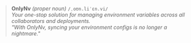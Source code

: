 > **OnlyNv** *(proper noun)* `/ˌoʊn.liˈɛn.vi/`   
> *Your one-stop solution for managing environment variables across all collaborators and deployments.*  
> _"With OnlyNv, syncing your environment configs is no longer a nightmare."_
